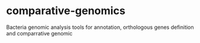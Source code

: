# comparative-genomics
Bacteria genomic analysis tools for annotation, orthologous genes definition and comparrative genomic 
